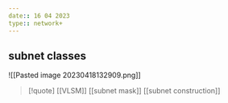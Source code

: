 ```yaml
---
date:: 16 04 2023
type:: network+
---
```

## subnet classes 
![[Pasted image 20230418132909.png]]

>[!quote] [[VLSM]] [[subnet mask]] [[subnet construction]]